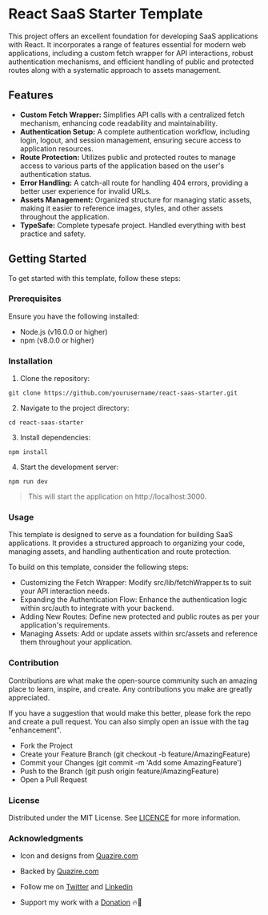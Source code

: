 # React SaaS Starter Template

This project offers an excellent foundation for developing SaaS applications with React. It incorporates a range of features essential for modern web applications, including a custom fetch wrapper for API interactions, robust authentication mechanisms, and efficient handling of public and protected routes along with a systematic approach to assets management.

## Features

- **Custom Fetch Wrapper:** Simplifies API calls with a centralized fetch mechanism, enhancing code readability and maintainability.
- **Authentication Setup:** A complete authentication workflow, including login, logout, and session management, ensuring secure access to application resources.
- **Route Protection:** Utilizes public and protected routes to manage access to various parts of the application based on the user's authentication status.
- **Error Handling:** A catch-all route for handling 404 errors, providing a better user experience for invalid URLs.
- **Assets Management:** Organized structure for managing static assets, making it easier to reference images, styles, and other assets throughout the application.
- **TypeSafe:** Complete typesafe project. Handled everything with best practice and safety.

## Getting Started

To get started with this template, follow these steps:

### Prerequisites

Ensure you have the following installed:

- Node.js (v16.0.0 or higher)
- npm (v8.0.0 or higher)

### Installation

1. Clone the repository:

```
git clone https://github.com/yourusername/react-saas-starter.git
```

2. Navigate to the project directory:

```
cd react-saas-starter
```

3. Install dependencies:

```
npm install
```

4. Start the development server:

```
npm run dev
```

> This will start the application on http://localhost:3000.

### Usage

This template is designed to serve as a foundation for building SaaS applications. It provides a structured approach to organizing your code, managing assets, and handling authentication and route protection.

To build on this template, consider the following steps:

- Customizing the Fetch Wrapper: Modify src/lib/fetchWrapper.ts to suit your API interaction needs.
- Expanding the Authentication Flow: Enhance the authentication logic within src/auth to integrate with your backend.
- Adding New Routes: Define new protected and public routes as per your application's requirements.
- Managing Assets: Add or update assets within src/assets and reference them throughout your application.

### Contribution

Contributions are what make the open-source community such an amazing place to learn, inspire, and create. Any contributions you make are greatly appreciated.

If you have a suggestion that would make this better, please fork the repo and create a pull request. You can also simply open an issue with the tag "enhancement".

- Fork the Project
- Create your Feature Branch (git checkout -b feature/AmazingFeature)
- Commit your Changes (git commit -m 'Add some AmazingFeature')
- Push to the Branch (git push origin feature/AmazingFeature)
- Open a Pull Request

### License

Distributed under the MIT License. See [LICENCE](https://github.com/shoaibkh4n/react-saas-starter/blob/master/LICENSE) for more information.

### Acknowledgments

- Icon and designs from [Quazire.com](https://quazire.com/)
- Backed by [Quazire.com](https://quazire.com/)

- Follow me on [Twitter](https://twitter.com/theshoaibkh4n) and [Linkedin](https://linkedin.com/in/shoaibkh4n)
- Support my work with a [Donation](https://github.com/sponsors/shoaibkh4n) 🔥🚀

